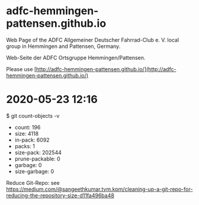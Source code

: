 # adfc-hemmingen-pattensen.github.io

Web Page of the ADFC Allgemeiner Deutscher Fahrrad-Club e. V. local group in Hemmingen and Pattensen, Germany.

Web-Seite der ADFC Ortsgruppe Hemmingen/Pattensen.

Please use [http://adfc-hemmingen-pattensen.github.io/](http://adfc-hemmingen-pattensen.github.io/)

# 2020-05-23 12:16 
$ git count-objects -v

- count: 196
- size: 4118
- in-pack: 6092
- packs: 1
- size-pack: 202544
- prune-packable: 0
- garbage: 0
- size-garbage: 0

Reduce Git-Repo: see https://medium.com/@sangeethkumar.tvm.kpm/cleaning-up-a-git-repo-for-reducing-the-repository-size-d11fa496ba48
